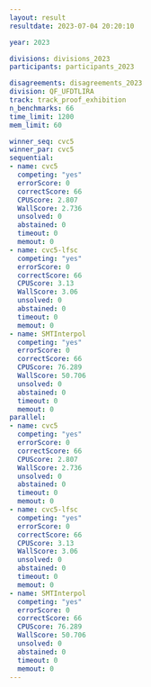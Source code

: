 ```yaml
---
layout: result
resultdate: 2023-07-04 20:20:10

year: 2023

divisions: divisions_2023
participants: participants_2023

disagreements: disagreements_2023
division: QF_UFDTLIRA
track: track_proof_exhibition
n_benchmarks: 66
time_limit: 1200
mem_limit: 60

winner_seq: cvc5
winner_par: cvc5
sequential:
- name: cvc5
  competing: "yes"
  errorScore: 0
  correctScore: 66
  CPUScore: 2.807
  WallScore: 2.736
  unsolved: 0
  abstained: 0
  timeout: 0
  memout: 0
- name: cvc5-lfsc
  competing: "yes"
  errorScore: 0
  correctScore: 66
  CPUScore: 3.13
  WallScore: 3.06
  unsolved: 0
  abstained: 0
  timeout: 0
  memout: 0
- name: SMTInterpol
  competing: "yes"
  errorScore: 0
  correctScore: 66
  CPUScore: 76.289
  WallScore: 50.706
  unsolved: 0
  abstained: 0
  timeout: 0
  memout: 0
parallel:
- name: cvc5
  competing: "yes"
  errorScore: 0
  correctScore: 66
  CPUScore: 2.807
  WallScore: 2.736
  unsolved: 0
  abstained: 0
  timeout: 0
  memout: 0
- name: cvc5-lfsc
  competing: "yes"
  errorScore: 0
  correctScore: 66
  CPUScore: 3.13
  WallScore: 3.06
  unsolved: 0
  abstained: 0
  timeout: 0
  memout: 0
- name: SMTInterpol
  competing: "yes"
  errorScore: 0
  correctScore: 66
  CPUScore: 76.289
  WallScore: 50.706
  unsolved: 0
  abstained: 0
  timeout: 0
  memout: 0
---
```

